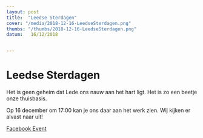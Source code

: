 ```yaml
---
layout: post
title:  "Leedse Sterdagen"
cover: "/media/2018-12-16-LeedseSterdagen.png"
thumbs: "/thumbs/2018-12-16-LeedseSterdagen.png"
datum:   16/12/2018


---
```


# Leedse Sterdagen

Het is geen geheim dat Lede ons nauw aan het hart ligt. Het is zo een beetje onze thuisbasis.

Op 16 december om 17:00 kan je ons daar aan het werk zien. Wij kijken er alvast naar uit!


[Facebook Event](https://www.facebook.com/events/349083235649090/)

